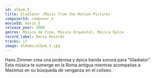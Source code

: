 ```yaml
---
id: album_5
title: Gladiator (Music from the Motion Picture)
composerId: composer_4
movieId: movie_5
release_year: 2000
genres: Música de Cine, Música Orquestal, Música Épica
record_label: Decca Records
tracks: 17
image: albums/album_5.jpg
---
```


Hans Zimmer crea una poderosa y épica banda sonora para "Gladiator". Esta música te sumerge en la Roma antigua mientras acompañas a Maximus en su búsqueda de venganza en el coliseo.
